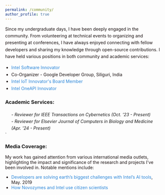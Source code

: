 ```yaml
---
permalink: /community/
author_profile: true
---
```

<div style="font-size: 14px; line-height: 1.6;">
    <p style="font-size: 14px; color: #1B1212">Since my undergraduate days, I have been deeply engaged in the community. From volunteering at technical events to organizing and presenting at conferences, I have always enjoyed connecting with fellow developers and sharing my knowledge through open-source contributions. I have held various positions in both community and academic services:</p>
    <ul style="margin: 0; padding-left: 20px; color: #1B1212">
        <li><a href="https://devmesh.intel.com/users/risab-biswas" style="color: #2985d8; text-decoration: none;">Intel Software Innovator</a></li>
        <li>Co-Organizer - Google Developer Group, Siliguri, India</li>
        <li><a href="https://drive.google.com/file/d/1PUviI2FxtV-mfRT5WPlbyiWEuP_amjg2/view?usp=sharing" style="color: #2985d8; text-decoration: none;">Intel IoT Innovator's Board Member</a></li>
        <li><a href="https://drive.google.com/file/d/1l_L1UVTBUMRBYmjxDohBHnSM1K01qvXQ/view?usp=sharing" style="color: #2985d8; text-decoration: none;">Intel OneAPI Innovator</a></li>
    </ul>

<h3 style="margin-top: 20px;">Academic Services:</h3>
    <div class="research-interest">
        <ul style="margin: 0; padding-left: 20px; list-style-type: none;">
            <li style="font-style: italic;">- Reviewer for IEEE Transactions on Cybernetics (Oct. '23 - Present)</li>
            <li style="font-style: italic;">- Reviewer for Elsevier Journal of Computers in Biology and Medicine (Apr. '24 - Present)</li>
        </ul>
    </div>
</div>
`
<div style="font-size: 14px">
<h3 style="margin-top: 20px;">Media Coverage:</h3>
<p style="font-size: 14px; color: #1B1212">My work has gained attention from various international media outlets, highlighting the impact and significance of the research and projects I've been involved in. Notable mentions include:</p>
<ul style="margin: 0; padding-left: 20px; color: #1B1212">
    <li><a href="https://cio.economictimes.indiatimes.com/news/strategy-and-management/developers-are-solving-earths-biggest-challenges-with-intels-ai-tools/69026129" style="color: #2985d8; text-decoration: none;">Developers are solving earth’s biggest challenges with Intel’s AI tools</a>, May. 2019</li>
    <li><a href="https://www.greenbiz.com/article/how-novozymes-and-intel-use-citizen-scientists" style="color: #2985d8; text-decoration: none;">How Novozymes and Intel use citizen scientists</a></li>
</ul>
</div>

